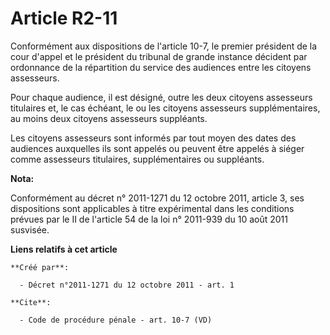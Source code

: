 # Article R2-11

Conformément aux dispositions de l'article 10-7, le premier président de la cour d'appel et le président du tribunal de
grande instance décident par ordonnance de la répartition du service des audiences entre les citoyens assesseurs. 

Pour chaque audience, il est désigné, outre les deux citoyens assesseurs titulaires et, le cas échéant, le ou les citoyens
assesseurs supplémentaires, au moins deux citoyens assesseurs suppléants. 

Les citoyens assesseurs sont informés par tout moyen des dates des audiences auxquelles ils sont appelés ou peuvent être
appelés à siéger comme assesseurs titulaires, supplémentaires ou suppléants.

**Nota:**

Conformément au décret n° 2011-1271 du 12 octobre 2011, article 3, ses dispositions sont applicables à titre expérimental
dans les conditions prévues par le II de l'article 54 de la loi n° 2011-939 du 10 août 2011 susvisée.

**Liens relatifs à cet article**

	**Créé par**:

	  - Décret n°2011-1271 du 12 octobre 2011 - art. 1

	**Cite**:

	  - Code de procédure pénale - art. 10-7 (VD)

